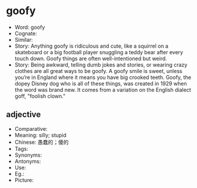 # goofy

- Word: goofy
- Cognate: 
- Similar: 
- Story: Anything goofy is ridiculous and cute, like a squirrel on a skateboard or a big football player snuggling a teddy bear after every touch down. Goofy things are often well-intentioned but weird.
- Story: Being awkward, telling dumb jokes and stories, or wearing crazy clothes are all great ways to be goofy. A goofy smile is sweet, unless you’re in England where it means you have big crooked teeth. Goofy, the dopey Disney dog who is all of these things, was created in 1929 when the word was brand new. It comes from a variation on the English dialect goff, "foolish clown."

## adjective

- Comparative: 
- Meaning: silly; stupid
- Chinese: 愚蠢的；傻的
- Tags: 
- Synonyms: 
- Antonyms: 
- Use: 
- Eg.: 
- Picture: 

